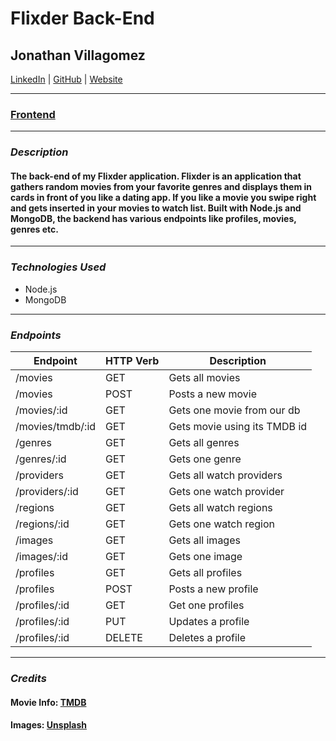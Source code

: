 # Flixder Back-End

## Jonathan Villagomez

[LinkedIn](https://www.linkedin.com/in/jonathanvillagomezhernandez/) |
[GitHub](https://github.com/VillagomezHJonathan) |
[Website](https://www.jonweb.dev/)

---

### [Frontend](https://github.com/VillagomezHJonathan/flixder-frontend)

---

### **_Description_**

#### The back-end of my Flixder application. Flixder is an application that gathers random movies from your favorite genres and displays them in cards in front of you like a dating app. If you like a movie you swipe right and gets inserted in your movies to watch list. Built with Node.js and MongoDB, the backend has various endpoints like profiles, movies, genres etc.

---

### **_Technologies Used_**

- Node.js
- MongoDB

---

### **_Endpoints_**

| Endpoint         | HTTP Verb | Description                  |
| ---------------- | --------- | ---------------------------- |
| /movies          | GET       | Gets all movies              |
| /movies          | POST      | Posts a new movie            |
| /movies/:id      | GET       | Gets one movie from our db   |
| /movies/tmdb/:id | GET       | Gets movie using its TMDB id |
| /genres          | GET       | Gets all genres              |
| /genres/:id      | GET       | Gets one genre               |
| /providers       | GET       | Gets all watch providers     |
| /providers/:id   | GET       | Gets one watch provider      |
| /regions         | GET       | Gets all watch regions       |
| /regions/:id     | GET       | Gets one watch region        |
| /images          | GET       | Gets all images              |
| /images/:id      | GET       | Gets one image               |
| /profiles        | GET       | Gets all profiles            |
| /profiles        | POST      | Posts a new profile          |
| /profiles/:id    | GET       | Get one profiles             |
| /profiles/:id    | PUT       | Updates a profile            |
| /profiles/:id    | DELETE    | Deletes a profile            |

---

### **_Credits_**

#### Movie Info: [TMDB](https://developers.themoviedb.org/3/getting-started/introduction)

#### Images: [Unsplash](https://unsplash.com/)
